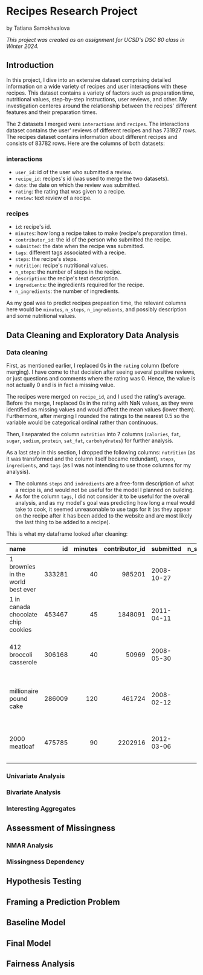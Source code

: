 # Recipes Research Project
by Tatiana Samokhvalova

_This project was created as an assignment for UCSD's DSC 80 class in Winter 2024._

## Introduction

In this project, I dive into an extensive dataset comprising detailed information on a wide variety of recipes and user interactions with these recipes. This dataset contains a variety of factors such as preparation time, nutritional values, step-by-step instructions, user reviews, and other. My investigation centeres around the relationship between the recipes' different features and their preparation times.

The 2 datasets I merged were `interactions` and `recipes`. The interactions dataset contains the user' reviews of different recipes and has 731927 rows. The recipes dataset contains information about different recipes and consists of 83782 rows. Here are the columns of both datasets:

### interactions
- `user_id`: id of the user who submitted a review.
- `recipe_id`: recipes's id (was used to merge the two datasets).
- `date`: the date on which the review was submitted.
- `rating`: the rating that was given to a recipe.
- `review`: text review of a recipe.

### recipes
- `id`: recipe's id.
- `minutes`: how long a recipe takes to make (recipe's preparation time).
- `contributor_id`: the id of the person who submitted the recipe.
- `submitted`: the date when the recipe was submitted.
- `tags`: different tags associated with a recipe.
- `steps`: the recipe's steps.
- `nutrition`: recipe's nutritional values.
- `n_steps`: the number of steps in the recipe.
- `description`: the recipe's text description.
- `ingredients`: the ingredients required for the recipe.
- `n_ingredients`: the number of ingredients.

As my goal was to predict recipes prepaation time, the relevant columns here would be `minutes`, `n_steps`, `n_ingredients`, and possibly description and some nutritional values.

## Data Cleaning and Exploratory Data Analysis

### Data cleaning

First, as mentioned earlier, I replaced 0s in the `rating` column (before merging). I have come to that decision after seeing several positive reviews, or just questions and comments where the rating was 0. Hence, the value is not actually 0 and is in fact a missing value.

The recipes were merged on `recipe_id`, and I used the rating's average. Before the merge, I replaced 0s in the rating with NaN values, as they were identified as missing values and would affect the mean values (lower them). Furthermore, after merging I rounded the ratings to the nearest 0.5 so the variable would be categorical ordinal rather than continuous.

Then, I separated the column `nutrition` into 7 columns (`calories`, `fat`, `sugar`, `sodium`, `protein`, `sat_fat`, `carbohydrates`) for further analysis.

As a last step in this section, I dropped the following columns: `nutrition` (as it was transformed and the column itself became redundant), `steps`, `ingredients`, and `tags` (as I was not intending to use those columns for my analysis).
* The columns `steps` and `indredients` are a free-form description of what a recipe is, and would not be useful for the model I planned on building.
* As for the column `tags`, I did not consider it to be useful for the overall analysis, and as my model's goal was predicting how long a meal would take to cook, it seemed unreasonable to use tags for it (as they appear on the recipe after it has been added to the website and are most likely the last thing to be added to a recipe).

This is what my dataframe looked after cleaning:

| name                                 |     id |   minutes |   contributor_id | submitted   |   n_steps | description                                                                                                                                                                                                                                                                                                                                                                       |   n_ingredients |   recipe_id |   rating |   calories |   fat |   sugar |   sodium |   protein |   sat_fat |   carbohydrates | preparation_time   | n_ingredients_cat   |
|:-------------------------------------|-------:|----------:|-----------------:|:------------|----------:|:----------------------------------------------------------------------------------------------------------------------------------------------------------------------------------------------------------------------------------------------------------------------------------------------------------------------------------------------------------------------------------|----------------:|------------:|---------:|-----------:|------:|--------:|---------:|----------:|----------:|----------------:|:-------------------|:--------------------|
| 1 brownies in the world    best ever | 333281 |        40 |           985201 | 2008-10-27  |        10 | these are the most; chocolatey, moist, rich, ...                                                                                                              |               9 |      333281 |        4 |      138.4 |    10 |      50 |        3 |         3 |        19 |               6 | Medium             | (0, 10]             |
| 1 in canada chocolate chip cookies   | 453467 |        45 |          1848091 | 2011-04-11  |        12 | this is the recipe that we use at my school ...                                                                                                                                            |              11 |      453467 |        5 |      595.1 |    46 |     211 |       22 |        13 |        51 |              26 | Medium             | (10, 20]            |
| 412 broccoli casserole               | 306168 |        40 |            50969 | 2008-05-30  |         6 | since there are already 411 recipes for broccoli ... |               9 |      306168 |        5 |      194.8 |    20 |       6 |       32 |        22 |        36 |               3 | Medium             | (0, 10]             |
| millionaire pound cake               | 286009 |       120 |           461724 | 2008-02-12  |         7 | why a millionaire pound cake?  because it's ...                                                                                                                                                                |               7 |      286009 |        5 |      878.3 |    63 |     326 |       13 |        20 |       123 |              39 | Long               | (0, 10]             |
| 2000 meatloaf                        | 475785 |        90 |          2202916 | 2012-03-06  |        17 | ready, set, cook! special edition contest ...                                                                                                                                                                         |              13 |      475785 |        5 |      267   |    30 |      12 |       12 |        29 |        48 |               2 | Long               | (10, 20]            |


### Univariate Analysis



### Bivariate Analysis



### Interesting Aggregates



## Assessment of Missingness

### NMAR Analysis



### Missingness Dependency



## Hypothesis Testing



## Framing a Prediction Problem



## Baseline Model



## Final Model



## Fairness Analysis



